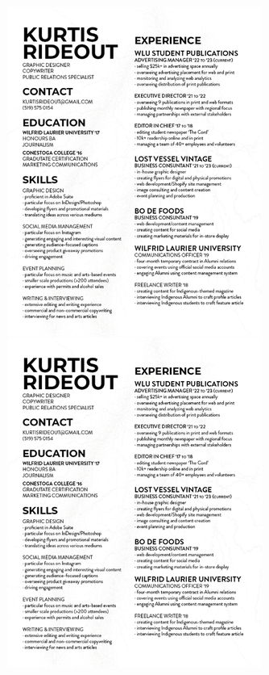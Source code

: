 ![resume](https://github.com/kurtisrideout/kurtisrideout.github.io/blob/f271197a6f329072da936faa7b05535f476ccd82/resume.png)
![resume](https://github.com/kurtisrideout/kurtisrideout.github.io/blob/da4f3dce7f5f2a96f72f10860cd3662192d09b8b/resume.png)
